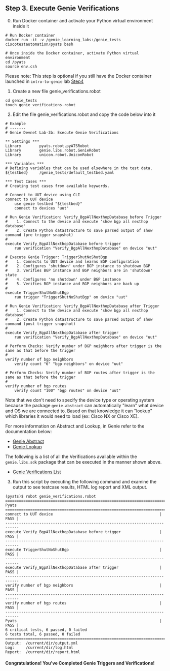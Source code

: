 ## Step 3. Execute Genie Verifications


0. Run Docker container and activate your Python virtual environment inside it

```
# Run Docker container
docker run -it -v /genie_learning_labs:/genie_tests ciscotestautomation/pyats bash

# Once inside the Docker container, activate Python virtual environment
cd /pyats
source env.csh
```

Please note: This step is optional if you still have the Docker container launched in `intro-to-genie` lab [Step4]()


1. Create a new file genie_verifications.robot

```
cd genie_tests
touch genie_verifications.robot
```


2. Edit the file genie_verifications.robot and copy the code below into it

```
# Example
# -------
# Genie Devnet Lab-3b: Execute Genie Verifications

** Settings ***
Library        pyats.robot.pyATSRobot
Library        genie.libs.robot.GenieRobot
Library        unicon.robot.UniconRobot

*** Variables ***
# Defining variables that can be used elsewhere in the test data.
${testbed}     /genie_tests/default_testbed.yaml

*** Test Cases ***
# Creating test cases from available keywords.

# Connect to UUT device using CLI
connect to UUT device
    use genie testbed "${testbed}"
    connect to devices "uut"

# Run Genie Verification: Verify_BgpAllNexthopDatabase before Trigger
#    1. Connect to the device and execute 'show bgp all nexthop database'
#	 2. Create Python datastructure to save parsed output of show command (pre trigger snapshot)
#
execute Verify_BgpAllNexthopDatabase before trigger
    run verification "Verify_BgpAllNexthopDatabase" on device "uut"

# Execute Genie Trigger: TriggerShutNoShutBgp
#    1. Connects to UUT device and learns BGP configuration
#    2. Configures 'shutdown' under BGP instance to shutdown BGP
#    3. Verifies BGP instance and BGP neighbors are in 'shutdown' state
#    4. Configures 'no shutdown' under BGP instance
#    5. Verifies BGP instance and BGP neighbors are back up
#
execute TriggerShutNoShutBgp
    run trigger "TriggerShutNoShutBgp" on device "uut"

# Run Genie Verification: Verify_BgpAllNexthopDatabase after Trigger
#    1. Connect to the device and execute 'show bgp all nexthop database'
#	 2. Create Python datastructure to save parsed output of show command (post trigger snapshot)
#
execute Verify_BgpAllNexthopDatabase after trigger
    run verification "Verify_BgpAllNexthopDatabase" on device "uut"

# Perform Checks: Verify number of BGP neighbors after trigger is the same as that before the trigger
#
verify number of bgp neighbors
    verify count "6" "bgp neighbors" on device "uut"

# Perform Checks: Verify number of BGP routes after trigger is the same as that before the trigger
#
verify number of bgp routes
    verify count "100" "bgp routes" on device "uut"
```

Note that we don't need to specify the device type or operating system because the package `genie.abstract` can automatically "learn" what device and OS we are connected to. Based on that knowledge it can "lookup" which libraries it would need to load (ex: Cisco NX or Cisco XE).

For more information on Abstract and Lookup, in Genie refer to the documentation below:
- [Genie Abstract](https://pubhub.devnetcloud.com/media/pyats-packages/docs/abstract/introduction.html)
- [Genie Lookup](https://pubhub.devnetcloud.com/media/pyats-packages/docs/abstract/lookup_class.html)

The following is a list of all the Verifications available within the `genie.libs.sdk` package that can be executed in the manner shown above.
- [Genie Verifications List](https://pubhub.devnetcloud.com/media/pyats-packages/docs/genie/genie_libs/#/verifications)


3. Run this script by executing the following command and examine the output to see testcase results, HTML log report and XML output.

```
(pyats)$ robot genie_verifications.robot
============================================================================
Pyats
============================================================================
connect to UUT device                                               | PASS |
----------------------------------------------------------------------------
execute Verify_BgpAllNexthopDatabase before trigger                 | PASS |
----------------------------------------------------------------------------
execute TriggerShutNoShutBgp                                        | PASS |
----------------------------------------------------------------------------
execute Verify_BgpAllNexthopDatabase after trigger                  | PASS |
----------------------------------------------------------------------------
verify number of bgp neighbors                                      | PASS |
----------------------------------------------------------------------------
verify number of bgp routes                                         | PASS |
----------------------------------------------------------------------------
Pyats                                                               | PASS |
6 critical tests, 6 passed, 0 failed
6 tests total, 6 passed, 0 failed
===========================================================================
Output:  /current/dir/output.xml
Log:     /current/dir/log.html
Report:  /current/dir/report.html
```


#### Congratulations! You've Completed Genie Triggers and Verifications!
